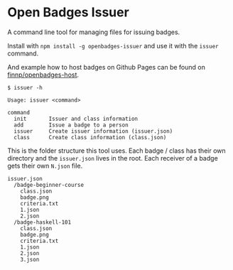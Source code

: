 # Open Badges Issuer

A command line tool for managing files for issuing badges.

Install with `npm install -g openbadges-issuer` and use it with the `issuer` command.

And example how to host badges on Github Pages can be found on 
[finnp/openbadges-host](https://github.com/finnp/openbadges-host).

```
$ issuer -h

Usage: issuer <command>

command
  init       Issuer and class information
  add        Issue a badge to a person
  issuer     Create issuer information (issuer.json)
  class      Create class information (class.json)
```

This is the folder structure this tool uses. Each badge / class has their
own directory and the `issuer.json` lives in the root. Each receiver of a badge
gets their own `N.json` file.

```
issuer.json
  /badge-beginner-course
    class.json
    badge.png
    criteria.txt
    1.json
    2.json
  /badge-haskell-101
    class.json
    badge.png
    criteria.txt
    1.json
    2.json
    3.json
```